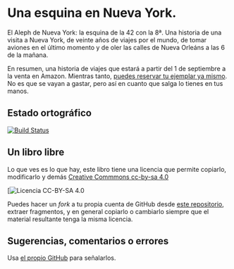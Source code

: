 Una esquina en Nueva York.
========

El Aleph de Nueva York: la esquina de la 42 con la 8ª. Una historia de
una visita a Nueva York, de veinte años de viajes por el mundo, de
tomar aviones en el último momento y de oler las calles de Nueva
Orleáns a las 6 de la mañana. 

En resumen, una historia de viajes que estará a partir del 1 de
septiembre a la venta en Amazon. Mientras tanto, [puedes reservar tu ejemplar ya mismo](http://www.amazon.com/dp/B00MRANX32). No es que se vayan a gastar, pero así en cuanto que salga lo tienes en tus manos.

Estado ortográfico
---

[![Build Status](https://travis-ci.org/JJ/nyc-42-8.svg?branch=master)](https://travis-ci.org/JJ/nyc-42-8)

Un libro libre
---

Lo que ves es lo que hay, este libro tiene una licencia que permite
copiarlo, modificarlo y demás [Creative Commmons cc-by-sa 4.0](http://creativecommons.org/licenses/by-sa/4.0/)

[![Licencia CC-BY-SA 4.0](https://i.creativecommons.org/l/by-sa/4.0/88x31.png) 


Puedes hacer un *fork* a tu propia cuenta de GitHub desde [este repositorio](https://github.com/JJ/nyc-42-8), extraer
fragmentos, y en general copiarlo o cambiarlo siempre que el material
resultante tenga la misma licencia. 

Sugerencias, comentarios o errores
---

Usa [el propio GitHub](https://github.com/JJ/nyc-42-8/issues) para
señalarlos. 
